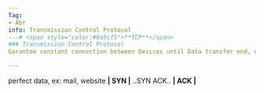```yaml
---
Tag:
- Abr 
info: Transmission Control Protocol
---# <span style="color:#8a5cf5">**TCP**</span>
### Transmission Control Protocol
Garantee constant connection between Devices until Data transfer end, unlike [[UDP]]

---
```


perfect data, ex: mail, website **| SYN |** ..SYN ACK.. **| ACK |**
